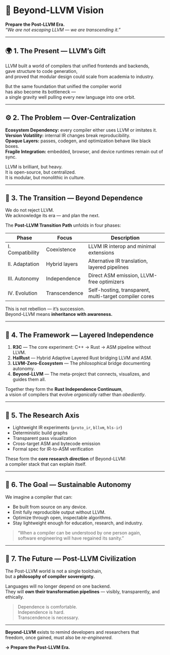 # 🧠 Beyond-LLVM Vision  
**Prepare the Post-LLVM Era.**  
_“We are not escaping LLVM — we are transcending it.”_

---

## 🌍 1. The Present — LLVM’s Gift  
LLVM built a world of compilers that unified frontends and backends,  
gave structure to code generation,  
and proved that modular design could scale from academia to industry.

But the same foundation that unified the compiler world  
has also become its bottleneck —  
a single gravity well pulling every new language into one orbit.

---

## ⚙️ 2. The Problem — Over-Centralization  
**Ecosystem Dependency:** every compiler either uses LLVM or imitates it.  
**Version Volatility:** internal IR changes break reproducibility.  
**Opaque Layers:** passes, codegen, and optimization behave like black boxes.  
**Fragile Integration:** embedded, browser, and device runtimes remain out of sync.

LLVM is brilliant, but heavy.  
It is open-source, but centralized.  
It is modular, but monolithic in culture.

---

## 🚀 3. The Transition — Beyond Dependence  
We do not reject LLVM.  
We acknowledge its era — and plan the next.

The **Post-LLVM Transition Path** unfolds in four phases:

| Phase | Focus | Description |
|-------|--------|-------------|
| I. Compatibility | Coexistence | LLVM IR interop and minimal extensions |
| II. Adaptation | Hybrid layers | Alternative IR translation, layered pipelines |
| III. Autonomy | Independence | Direct ASM emission, LLVM-free optimizers |
| IV. Evolution | Transcendence | Self-hosting, transparent, multi-target compiler cores |

This is not rebellion — it’s succession.  
Beyond-LLVM means **inheritance with awareness.**

---

## 🧩 4. The Framework — Layered Independence  
1. **R3C** — The core experiment: C++ → Rust → ASM pipeline without LLVM.  
2. **HalRust** — Hybrid Adaptive Layered Rust bridging LLVM and ASM.  
3. **LLVM-Zero-Ecosystem** — The philosophical bridge documenting autonomy.  
4. **Beyond-LLVM** — The meta-project that connects, visualizes, and guides them all.

Together they form the **Rust Independence Continuum**,  
a vision of compilers that evolve _organically_ rather than _obediently_.

---

## 🔬 5. The Research Axis  
- Lightweight IR experiments (`proto_ir`, `bllvm`, `hls-ir`)  
- Deterministic build graphs  
- Transparent pass visualization  
- Cross-target ASM and bytecode emission  
- Formal spec for IR-to-ASM verification  

These form the **core research direction** of Beyond-LLVM:  
a compiler stack that can explain itself.

---

## 🧱 6. The Goal — Sustainable Autonomy  
We imagine a compiler that can:

- Be built from source on any device.  
- Emit fully reproducible output without LLVM.  
- Optimize through open, inspectable algorithms.  
- Stay lightweight enough for education, research, and industry.  

> “When a compiler can be understood by one person again,  
> software engineering will have regained its sanity.”

---

## 🌌 7. The Future — Post-LLVM Civilization  
The Post-LLVM world is not a single toolchain,  
but a **philosophy of compiler sovereignty.**

Languages will no longer depend on one backend.  
They will **own their transformation pipelines** — visibly, transparently, and ethically.

> Dependence is comfortable.  
> Independence is hard.  
> Transcendence is necessary.

---

**Beyond-LLVM** exists to remind developers and researchers that  
freedom, once gained, must also be _re-engineered._

**→ Prepare the Post-LLVM Era.**
